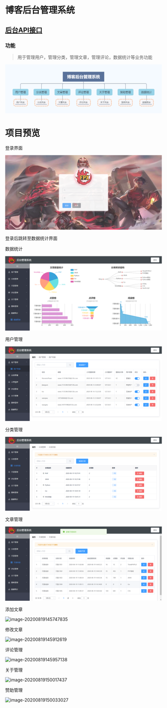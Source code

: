 # 博客后台管理系统
## [后台API接口](https://github.com/NonamePawn/blog-api)
### 功能

> 用于管理用户，管理分类，管理文章，管理评论，数据统计等业务功能

![admin](README.assets\admin.png)

# 项目预览

登录界面

![image-20200819103554543](README.assets\image-20200819103554543.png)

登录后跳转至数据统计界面

数据统计

![image-20200819145615080](README.assets\image-20200819145615080.png)

用户管理

![image-20200819145643587](README.assets\image-20200819145643587.png)

分类管理

![image-20200819145705390](README.assets\image-20200819145705390.png)

文章管理

![image-20200819145729377](README.assets\image-20200819145729377.png)

添加文章

![image-20200819145747835](D:\Blog_admin\blog-admin\README.assets\image-20200819145747835.png)

修改文章

![image-20200819145912619](D:\Blog_admin\blog-admin\README.assets\image-20200819145912619.png)

评论管理

![image-20200819145957138](D:\Blog_admin\blog-admin\README.assets\image-20200819145957138.png)

关于管理

![image-20200819150017437](D:\Blog_admin\blog-admin\README.assets\image-20200819150017437.png)

赞助管理

![image-20200819150033027](D:\Blog_admin\blog-admin\README.assets\image-20200819150033027.png)
